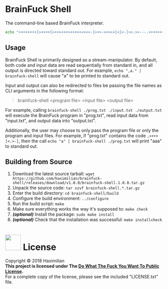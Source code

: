 # BrainFuck Shell
The command-line based BrainFuck interpreter.

```bash
echo "++++++++[>++++[>++>+++>+++>+<<<<-]>+>->+>>+[<]<-]>>.>>---.+++++++..+++.>.<<-.>.+++.------.--------.>+.>++." | brainfuck-shell
```

## Usage
BrainFuck Shell is primarily designed as a stream-manipulator. By default, both code and input data are read sequentially from standard in, and all output is directed toward standard out. For example, `echo ",a." | brainfuck-shell` will cause "a" to be printed to standard out.

Input and output can also be redirected to files be passing the file names as CLI arguments in the following format:
> brainfuck-shell &lt;program file&gt; &lt;input file&gt; &lt;output file&gt;

For example, calling `brainfuck-shell ./prog.txt ./input.txt ./output.txt` will execute the BrainFuck program in "prog.txt", read input data from "input.txt", and output data into "output.txt".

Additionally, the user may choose to only pass the program file or only the program and input files. For example, if "prog.txt" contains the code `,>+++[<.>-]`, then the call `echo "a" | brainfuck-shell ./prog.txt` will print "aaa" to standard out.

## Building from Source
1. Download the latest source tarball: `wget https://github.com/haximilian/brainfuck-shell/releases/download/v1.0.0/brainfuck-shell.1.0.0.tar.gz`
2. Unpack the source code: `tar xzvf brainfuck-shell.*.tar.gz`
3. Enter the build directory: `cd brainfuck-shell/build`
4. Configure the build environment: `../configure`
5. Run the build script: `make`
6. Make sure everything works the way it's supposed to: `make check`
7. ***(optional)*** Install the package: `sudo make install`
8. ***(optional)*** Check that the installation was successful: `make installcheck`


# [<img src="http://www.wtfpl.net/wp-content/uploads/2012/12/logo-220x1601.png" width="50">](https://www.wtfpl.net) License
Copyright &copy; 2018 Haximilian<br/>
**This project is licensed under The [Do What The Fuck You Want To Public License](http://www.wtfpl.net/txt/copying/).**<br>
For a complete copy of the license, please see the included "LICENSE.txt" file.

